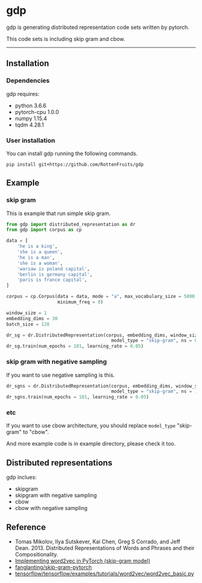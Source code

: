 # gdp

gdp is generating distributed representation code sets written by pytorch. 

This code sets is including skip gram and cbow.

---
## Installation
### Dependencies

gdp requires:
- python 3.6.6
- pytorch-cpu 1.0.0
- numpy 1.15.4
- tqdm 4.28.1

### User installation

You can install gdp running the following commands.

```
pip install git+https://github.com/RottenFruits/gdp
```

## Example
### skip gram

This is example that run simple skip gram.


```python
from gdp import distributed_representation as dr
from gdp import corpus as cp

data = [
    'he is a king',
    'she is a queen',
    'he is a man',
    'she is a woman',
    'warsaw is poland capital',
    'berlin is germany capital',
    'paris is france capital',
]

corpus = cp.Corpus(data = data, mode = "a", max_vocabulary_size = 5000, max_line = 0, 
                   minimum_freq = 0)

window_size = 1
embedding_dims = 30
batch_size = 128

dr_sg = dr.DistributedRepresentation(corpus, embedding_dims, window_size, batch_size, 
                                       model_type = "skip-gram", ns = 0, trace = True)
dr_sg.train(num_epochs = 101, learning_rate = 0.05)
```

### skip gram with negative sampling
If you want to use negative sampling is this.

```python
dr_sgns = dr.DistributedRepresentation(corpus, embedding_dims, window_size, batch_size, 
                                       model_type = "skip-gram", ns = 1, negative_samples = 5, trace = True)
dr_sgns.train(num_epochs = 101, learning_rate = 0.05)
```

### etc
If you want to use cbow architecture, you should replace `model_type` "skip-gram" to "cbow".

And more example code is in example directory, please check it too.

## Distributed representations

gdp inclues:
- skipgram
- skipgram with negative sampling
- cbow
- cbow with negative sampling


## Reference
- Tomas Mikolov, Ilya Sutskever, Kai Chen, Greg S Corrado, and Jeff Dean. 2013. Distributed Representations of Words and Phrases and their Compositionality.
- [Implementing word2vec in PyTorch (skip-gram model)](https://towardsdatascience.com/implementing-word2vec-in-pytorch-skip-gram-model-e6bae040d2fb)
- [fanglanting/skip-gram-pytorch](https://github.com/fanglanting/skip-gram-pytorch)
- [tensorflow/tensorflow/examples/tutorials/word2vec/word2vec_basic.py](https://github.com/tensorflow/tensorflow/blob/master/tensorflow/examples/tutorials/word2vec/word2vec_basic.py)

